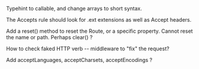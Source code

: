 Typehint to callable, and change arrays to short syntax.

The Accepts rule should look for .ext extensions as well as Accept headers.

Add a reset() method to reset the Route, or a specific property.  Cannot reset
the name or path.  Perhaps clear() ?

How to check faked HTTP verb -- middleware to "fix" the request?

Add acceptLanguages, acceptCharsets, acceptEncodings ?
